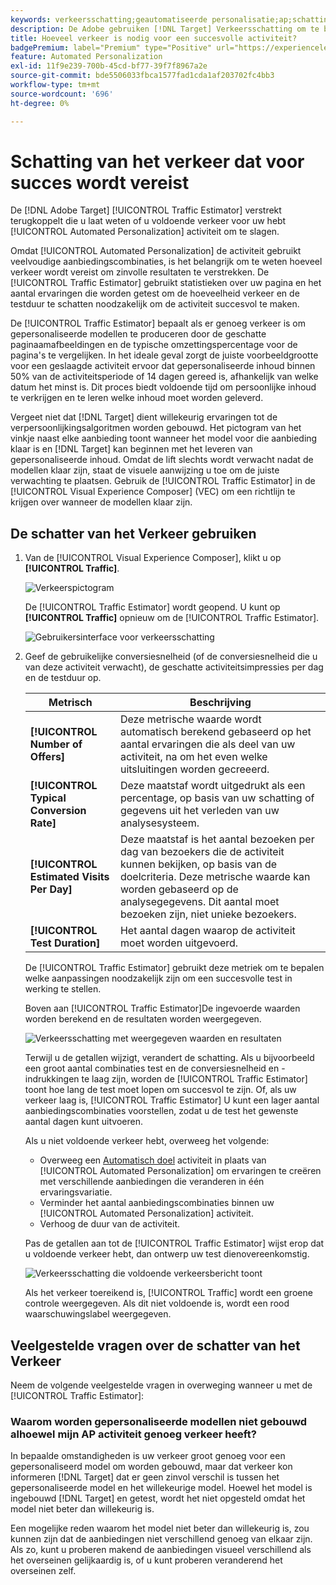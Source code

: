 ```yaml
---
keywords: verkeersschatting;geautomatiseerde personalisatie;ap;schatting van verkeer;auto-target
description: De Adobe gebruiken [!DNL Target] Verkeersschatting om te bepalen of je voldoende verkeer hebt om je Automated Personalization-activiteit te laten slagen.
title: Hoeveel verkeer is nodig voor een succesvolle activiteit?
badgePremium: label="Premium" type="Positive" url="https://experienceleague.adobe.com/docs/target/using/introduction/intro.html?lang=en#premium newtab=true" tooltip="See what's included in Target Premium."
feature: Automated Personalization
exl-id: 11f9e239-700b-45cd-bf77-39f7f8967a2e
source-git-commit: bde5506033fbca1577fad1cda1af203702fc4bb3
workflow-type: tm+mt
source-wordcount: '696'
ht-degree: 0%

---
```


# Schatting van het verkeer dat voor succes wordt vereist

De [!DNL Adobe Target] [!UICONTROL Traffic Estimator] verstrekt terugkoppelt die u laat weten of u voldoende verkeer voor uw hebt [!UICONTROL Automated Personalization] activiteit om te slagen.

Omdat [!UICONTROL Automated Personalization] de activiteit gebruikt veelvoudige aanbiedingscombinaties, is het belangrijk om te weten hoeveel verkeer wordt vereist om zinvolle resultaten te verstrekken. De [!UICONTROL Traffic Estimator] gebruikt statistieken over uw pagina en het aantal ervaringen die worden getest om de hoeveelheid verkeer en de testduur te schatten noodzakelijk om de activiteit succesvol te maken.

De [!UICONTROL Traffic Estimator] bepaalt als er genoeg verkeer is om gepersonaliseerde modellen te produceren door de geschatte paginaamafbeeldingen en de typische omzettingspercentage voor de pagina&#39;s te vergelijken. In het ideale geval zorgt de juiste voorbeeldgrootte voor een geslaagde activiteit ervoor dat gepersonaliseerde inhoud binnen 50% van de activiteitsperiode of 14 dagen gereed is, afhankelijk van welke datum het minst is. Dit proces biedt voldoende tijd om persoonlijke inhoud te verkrijgen en te leren welke inhoud moet worden geleverd.

Vergeet niet dat [!DNL Target] dient willekeurig ervaringen tot de verpersoonlijkingsalgoritmen worden gebouwd. Het pictogram van het vinkje naast elke aanbieding toont wanneer het model voor die aanbieding klaar is en [!DNL Target] kan beginnen met het leveren van gepersonaliseerde inhoud. Omdat de lift slechts wordt verwacht nadat de modellen klaar zijn, staat de visuele aanwijzing u toe om de juiste verwachting te plaatsen. Gebruik de [!UICONTROL Traffic Estimator] in de [!UICONTROL Visual Experience Composer] (VEC) om een richtlijn te krijgen over wanneer de modellen klaar zijn.

## De schatter van het Verkeer gebruiken

1. Van de [!UICONTROL Visual Experience Composer], klikt u op **[!UICONTROL Traffic]**.

   ![Verkeerspictogram](/help/main/c-activities/t-automated-personalization/assets/icon-traffic.png)

   De [!UICONTROL Traffic Estimator] wordt geopend. U kunt op **[!UICONTROL Traffic]** opnieuw om de [!UICONTROL Traffic Estimator].

   ![Gebruikersinterface voor verkeersschatting](assets/ap_est.png)

1. Geef de gebruikelijke conversiesnelheid (of de conversiesnelheid die u van deze activiteit verwacht), de geschatte activiteitsimpressies per dag en de testduur op.

   | Metrisch | Beschrijving |
   | --- | --- |
   | **[!UICONTROL Number of Offers]** | Deze metrische waarde wordt automatisch berekend gebaseerd op het aantal ervaringen die als deel van uw activiteit, na om het even welke uitsluitingen worden gecreeerd. |
   | **[!UICONTROL Typical Conversion Rate]** | Deze maatstaf wordt uitgedrukt als een percentage, op basis van uw schatting of gegevens uit het verleden van uw analysesysteem. |
   | **[!UICONTROL Estimated Visits Per Day]** | Deze maatstaf is het aantal bezoeken per dag van bezoekers die de activiteit kunnen bekijken, op basis van de doelcriteria. Deze metrische waarde kan worden gebaseerd op de analysegegevens. Dit aantal moet bezoeken zijn, niet unieke bezoekers. |
   | **[!UICONTROL Test Duration]** | Het aantal dagen waarop de activiteit moet worden uitgevoerd. |

   De [!UICONTROL Traffic Estimator] gebruikt deze metriek om te bepalen welke aanpassingen noodzakelijk zijn om een succesvolle test in werking te stellen.

   Boven aan [!UICONTROL Traffic Estimator]De ingevoerde waarden worden berekend en de resultaten worden weergegeven.

   ![Verkeersschatting met weergegeven waarden en resultaten](assets/ap_est_no.png)

   Terwijl u de getallen wijzigt, verandert de schatting. Als u bijvoorbeeld een groot aantal combinaties test en de conversiesnelheid en -indrukkingen te laag zijn, worden de [!UICONTROL Traffic Estimator] toont hoe lang de test moet lopen om succesvol te zijn. Of, als uw verkeer laag is, [!UICONTROL Traffic Estimator] U kunt een lager aantal aanbiedingscombinaties voorstellen, zodat u de test het gewenste aantal dagen kunt uitvoeren.

   Als u niet voldoende verkeer hebt, overweeg het volgende:

   * Overweeg een [Automatisch doel](/help/main/c-activities/auto-target/auto-target-to-optimize.md) activiteit in plaats van [!UICONTROL Automated Personalization] om ervaringen te creëren met verschillende aanbiedingen die veranderen in één ervaringsvariatie.
   * Verminder het aantal aanbiedingscombinaties binnen uw [!UICONTROL Automated Personalization] activiteit.
   * Verhoog de duur van de activiteit.

   Pas de getallen aan tot de [!UICONTROL Traffic Estimator] wijst erop dat u voldoende verkeer hebt, dan ontwerp uw test dienovereenkomstig.

   ![Verkeersschatting die voldoende verkeersbericht toont](assets/ap_est_yes.png)

   Als het verkeer toereikend is, [!UICONTROL Traffic] wordt een groene controle weergegeven. Als dit niet voldoende is, wordt een rood waarschuwingslabel weergegeven.

## Veelgestelde vragen over de schatter van het Verkeer

Neem de volgende veelgestelde vragen in overweging wanneer u met de [!UICONTROL Traffic Estimator]:

### Waarom worden gepersonaliseerde modellen niet gebouwd alhoewel mijn AP activiteit genoeg verkeer heeft?

In bepaalde omstandigheden is uw verkeer groot genoeg voor een gepersonaliseerd model om worden gebouwd, maar dat verkeer kon informeren [!DNL Target] dat er geen zinvol verschil is tussen het gepersonaliseerde model en het willekeurige model. Hoewel het model is ingebouwd [!DNL Target] en getest, wordt het niet opgesteld omdat het model niet beter dan willekeurig is.

Een mogelijke reden waarom het model niet beter dan willekeurig is, zou kunnen zijn dat de aanbiedingen niet verschillend genoeg van elkaar zijn. Als zo, kunt u proberen makend de aanbiedingen visueel verschillend als het overseinen gelijkaardig is, of u kunt proberen veranderend het overseinen zelf.
